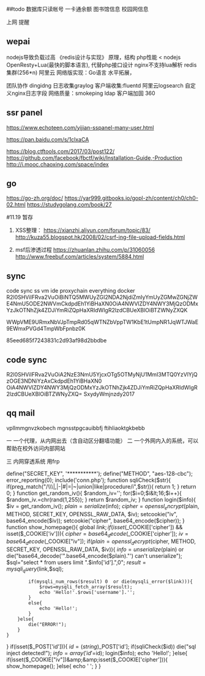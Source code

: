  ##todo
 数据库只读帐号
一卡通余额 图书馆信息 校园网信息

上网 提醒
## wepai
nodejs导致负载过高
《redis设计与实现》 原理，结构
php性能 < nodejs
OpenResty+Lua(最快的脚本语言), 代替php接口设计
nginx不支持lua解析
redis集群(256*n) 阿里云
网络版实现：Go语言
水平拓展，

团队协作 dingidng
日志收集graylog
客户端收集:fluentd
阿里云logsearch
自定义nginx日志字段
网络质量：smokeping
ldap
客户端加固 360

## ssr panel

https://www.echoteen.com/yijian-sspanel-many-user.html

https://pan.baidu.com/s/1clxaCA


https://blog.ctftools.com/2017/03/post122/
https://github.com/facebook/fbctf/wiki/Installation-Guide,-Production
http://i.mooc.chaoxing.com/space/index
## go
https://go-zh.org/doc/
https://yar999.gitbooks.io/gopl-zh/content/ch0/ch0-02.html
https://studygolang.com/book/27

#11.19 暂存
1. XSS整理：
https://xianzhi.aliyun.com/forum/topic/83/
http://kuza55.blogspot.hk/2008/02/csrf-ing-file-upload-fields.html

2. msf后渗透过程
https://zhuanlan.zhihu.com/p/31060056
http://www.freebuf.com/articles/system/5884.html

## sync

code sync
ss
vm
ide
proxychain
everything
docker
R2l0SHViIFRva2VuOiBiNTQ5MWUyZGI2NDA2NjdiZmIyYmUyZGMwZGNjZWE4NmU5ODE2NWVmCkdpdEh1YiBHaXN0OiA4NWVlZDY4NWY3MjQzODMxYzJkOTNhZjk4ZDJiYmRiZQpHaXRIdWIgR2lzdCBUeXBlOiBTZWNyZXQK


WWpVME9URmxNbVJpTmpRd05qWTNZbVppTW1KbE1tUmpNR1JqWTJWaE9EWmxPVGd4TmpWbFpnbz0K

85eed685f7243831c2d93af98d2bbdbe
## code sync

R2l0SHViIFRva2VuOiA2NzE3NmU5YjcxOTg5OTMyNjU1MmI3MTQ0YzVlYjQzOGE3NDNiYzAxCkdpdEh1YiBHaXN0
OiA4NWVlZDY4NWY3MjQzODMxYzJkOTNhZjk4ZDJiYmRiZQpHaXRIdWIgR2lzdCBUeXBlOiBTZWNyZXQ=
SxydyWmjnzdy2017
## qq mail
vpllmmgnvzkobech
mgnsstpgcauibbfj
ftihliaoktgkbebb

一 一个代理，从内网出去（含自动区分翻墙功能）
二 一个外网内入的系统，可以帮助在校外访问内部网站

三 内网穿透系统 用frp





define("SECRET_KEY", '***********');
define("METHOD", "aes-128-cbc");
error_reporting(0);
include('conn.php');
function sqliCheck($str){
	if(preg_match("/\\\|,|-|#|=|~|union|like|procedure/i",$str)){
		return 1;
	}
	return 0;
}
function get_random_iv(){
    $random_iv='';
    for($i=0;$i&lt;16;$i++){
        $random_iv.=chr(rand(1,255));
    }
    return $random_iv;
}
function login($info){
	$iv = get_random_iv();
	$plain = serialize($info);
    $cipher = openssl_encrypt($plain, METHOD, SECRET_KEY, OPENSSL_RAW_DATA, $iv);
    setcookie("iv", base64_encode($iv));
    setcookie("cipher", base64_encode($cipher));
}
function show_homepage(){
	global $link;
    if(isset($_COOKIE['cipher']) &amp;&amp; isset($_COOKIE['iv'])){
        $cipher = base64_decode($_COOKIE['cipher']);
        $iv = base64_decode($_COOKIE["iv"]);
        if($plain = openssl_decrypt($cipher, METHOD, SECRET_KEY, OPENSSL_RAW_DATA, $iv)){
            $info = unserialize($plain) or die("base64_decode('".base64_encode($plain)."') can't unserialize");
            $sql="select * from users limit ".$info['id'].",0";
            $result=mysqli_query($link,$sql);
            
            if(mysqli_num_rows($result) 0  or die(mysqli_error($link))){
            	$rows=mysqli_fetch_array($result);
				echo 'Hello!'.$rows['username'].'';
			}
			else{
				echo 'Hello!';
			}
        }else{
            die("ERROR!");
        }
    }
}
if(isset($_POST['id'])){
    $id = (string)$_POST['id'];
    if(sqliCheck($id))
		die("sql inject detected!");
    $info = array('id'=$id);
    login($info);
    echo 'Hello!';
}else{
    if(isset($_COOKIE["iv"])&amp;&amp;isset($_COOKIE['cipher'])){
        show_homepage();
    }else{
        echo '
            ';
    }
}
                